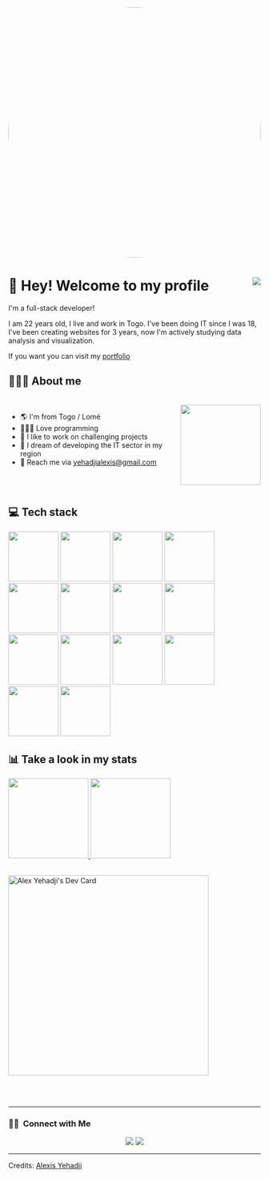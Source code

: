 <img style="border-radius:50%" src="https://images.unsplash.com/photo-1566837945700-30057527ade0?ixlib=rb-1.2.1&ixid=MnwxMjA3fDB8MHxwaG90by1wYWdlfHx8fGVufDB8fHx8&auto=format&fit=crop&w=1170&q=80" width="100%" height="500vh"/>

# 🖖 Hey! Welcome to my profile <img align="right" src="https://komarev.com/ghpvc/?username=al-alec&style=flat-square&color=blueviolet">

I'm a full-stack developer!

I am 22 years old, I live and work in Togo. 
I've been doing IT since I was 18, I've been creating websites for 3 years, now I'm actively studying data analysis and visualization. 


If you want you can visit my [portfolio](https://dev.alexisyehadji.com)

## 👨🏻‍💻 About me

<br>

<img src="https://website-crimea.ru/wp-content/uploads/github/message.gif" width="160em" align="right">

- 🌎 I'm from Togo / Lomé
- 👨🏻‍💻 Love programming
- 🧠 I like to work on challenging projects
- 💭 I dream of developing the IT sector in my region
- 📧 Reach me via yehadjialexis@gmail.com

<br>
<br>

## 💻 Tech stack
<div style="display: inline-block">
<img src="https://github.com/b4dcat404/devicon/blob/master/icons/html5/html5-original-wordmark.svg" width="100px">
<img src="https://raw.githubusercontent.com/b4dcat404/devicon/2ae2a900d2f041da66e950e4d48052658d850630/icons/css3/css3-original-wordmark.svg" width="100px">
<img src="https://github.com/b4dcat404/devicon/blob/master/icons/mysql/mysql-original-wordmark.svg" width="100px">
<img src="https://github.com/b4dcat404/devicon/blob/master/icons/php/php-plain.svg" width="100px">
<img src="https://github.com/b4dcat404/devicon/blob/master/icons/laravel/laravel-plain-wordmark.svg" width="100px">
<img src="https://github.com/b4dcat404/devicon/blob/master/icons/tailwindcss/tailwindcss-original-wordmark.svg" width="100px">
<img src="https://github.com/b4dcat404/devicon/blob/master/icons/bootstrap/bootstrap-plain-wordmark.svg" width="100px">
<img src="https://github.com/b4dcat404/devicon/blob/master/icons/javascript/javascript-original.svg" width="100px">
<img src="https://github.com/b4dcat404/devicon/blob/master/icons/typescript/typescript-original.svg" width="100px">
<img src="https://github.com/b4dcat404/devicon/blob/master/icons/nuxtjs/nuxtjs-original-wordmark.svg" width="100px">
<img src="https://github.com/b4dcat404/devicon/blob/master/icons/vuejs/vuejs-original-wordmark.svg" width="100px">
<img src="https://github.com/b4dcat404/devicon/blob/master/icons/nodejs/nodejs-original-wordmark.svg" width="100px">
<img src="https://github.com/b4dcat404/devicon/blob/master/icons/mongodb/mongodb-original-wordmark.svg" width="100px">
 <img src="https://github.com/b4dcat404/devicon/blob/master/icons/redis/redis-original-wordmark.svg" width="100px">
</div>

<br>

## 📊 Take a look in my stats

<a href="https://github.com/al-alec" >
<img height="160em" src="https://github-readme-stats.vercel.app/api?username=al-alec&show_icons=true&bg_color=282A36&title_color=DD6387&icon_color=BD93F9&text_color=fff&border_color=fff&count_private=true" />
<img height="160em" src="https://github-readme-stats.vercel.app/api/top-langs/?username=al-alec&layout=compact&bg_color=282A36&title_color=DD6387&icon_color=BD93F9&text_color=fff&border_color=fff&count_private=true" />
</a>

<br>
<br>

<a href="https://app.daily.dev/228alec"><img src="https://api.daily.dev/devcards/768d702c712549529de7b571aaabfba9.png?r=mig" width="400" alt="Alex Yehadji's Dev Card"/></a>

<br>
<br>

---
### 🤝🏻 &nbsp;Connect with Me

<p align="center">
<a href="https://linkedin.com/in/alexis-honore-yehadji"><img src="https://img.shields.io/badge/-Alexis%20Yehadji-0077B5?style=flat&logo=Linkedin&logoColor=white"/></a>
<a href="mailto:yehadjialexis@gmail.com"><img src="https://img.shields.io/badge/-yehadjialexis@gmail.com-D14836?style=flat&logo=Gmail&logoColor=white"/></a>
</p>

-----
Credits: [Alexis Yehadji](https://github.com/al-alec)
